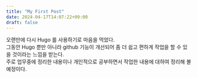 ```yaml
---
title: "My First Post"
date: 2024-04-17T14:07:22+09:00
draft: false
---
```

오랜만에 다시 Hugo 를 사용하기로 마음을 먹었다.  
그동안 Hugo 뿐만 아니라 github 기능이 개선되어 좀 더 쉽고 편하게 작업을 할 수 있을 것이라는 느낌을 받는다.  
주로 업무중에 정리한 내용이나 개인적으로 공부하면서 작업한 내용에 대하여 정리해 볼 예정이다.  




